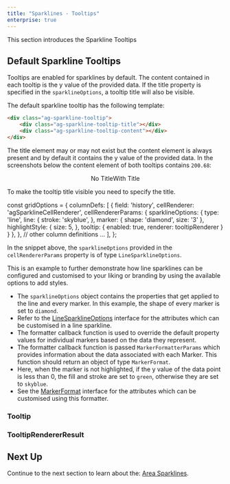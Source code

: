 ```yaml
---
title: "Sparklines - Tooltips"
enterprise: true
---
```


This section introduces the Sparkline Tooltips

## Default Sparkline Tooltips

Tooltips are enabled for sparklines by default. The content contained in each tooltip is the y value of the provided data. If the title property is specified in the `sparklineOptions`, a tooltip title will also be visible.

The default sparkline tooltip has the following template:

```html
<div class="ag-sparkline-tooltip">
    <div class="ag-sparkline-tooltip-title"></div>
    <div class="ag-sparkline-tooltip-content"></div>
</div>
```

The title element may or may not exist but the content element is always present and by default it contains the y value of the provided data. In the screenshots below the content element of both tooltips contains `200.68`:

<div style="display: flex; justify-content: center;">
    <image-caption src="resources/tooltip-no-title.png" alt="Tooltip without the title element" width="250px" constrained="true">No Title</image-caption>
    <image-caption src="resources/tooltip-with-title.png" alt="Tooltip with a title element" width="250px" constrained="true">With Title</image-caption>
</div>

To make the tooltip title visible you need to specify the title.


<snippet>
const gridOptions = {
    columnDefs: [
        {
            field: 'history',
            cellRenderer: 'agSparklineCellRenderer',
            cellRendererParams: {
                sparklineOptions: {
                    type: 'line',
                    line: {
                        stroke: 'skyblue',
                    },
                    marker: {
                        shape: 'diamond',
                        size: '3'
                    },
                    highlightStyle: {
                        size: 5,
                    },
                    tooltip: {
                        enabled: true,
                        renderer: tooltipRenderer
                    }
                }
            },
        },
        // other column definitions ...
    ],
};
</snippet>

In the snippet above, the `sparklineOptions` provided in the `cellRendererParams` property is of type `LineSparklineOptions`.

This is an example to further demonstrate how line sparklines can be configured and customised to your liking or branding by using the available options to add styles.

- The `sparklineOptions` object contains the properties that get applied to the line and every marker. In this example, the shape of every marker is set to `diamond`.
- Refer to the [LineSparklineOptions](/sparklines-line-sparkline/#linesparklineoptions) interface for the attributes which can be customised in a line sparkline.
- The formatter callback function is used to override the default property values for individual markers based on the data they represent.
- The formatter callback function is passed `MarkerFormatterParams` which provides information about the data associated with each Marker. This function should return an object of type `MarkerFormat`.
- Here, when the marker is not highlighted, if the y value of the data point is less than 0, the fill and stroke are set to `green`, otherwise they are set to `skyblue`.
- See the [MarkerFormat](/sparklines-line-sparkline/#markerformat) interface for the attributes which can be customised using this formatter.


<grid-example title='Sparkline Tooltips' name='sparkline-tooltip' type='generated' options='{ "enterprise": true, "exampleHeight": 585, "modules": ["clientside", "sparklines"] }'></grid-example>

### Tooltip

<api-documentation source='sparklines-tooltips/resources/sparkline-tooltip-api.json' section='Tooltip'></api-documentation>

### TooltipRendererResult

<api-documentation source='sparklines-tooltips/resources/sparkline-tooltip-api.json' section='TooltipRendererResult'></api-documentation>

## Next Up

Continue to the next section to learn about the: [Area Sparklines](/sparklines-area-sparkline/).
